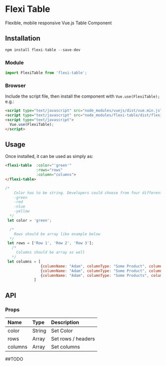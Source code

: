 # Flexi Table

Flexible, mobile responsive Vue.js Table Component

## Installation

```js
npm install flexi-table --save-dev
```

### Module

```js
import FlexiTable from 'flexi-table';
```

### Browser

Include the script file, then install the component with `Vue.use(FlexiTable);` e.g.:

```html
<script type="text/javascript" src="node_modules/vuejs/dist/vue.min.js"></script>
<script type="text/javascript" src="node_modules/flexi-table/dist/flexi-table.min.js"></script>
<script type="text/javascript">
  Vue.use(FlexiTable);
</script>
```

## Usage

Once installed, it can be used as simply as:

```html
<flexi-table  :color="'green'"
              :rows="rows"
              :column="columns">
</flexi-table>
```

```javascript
/*
    Color has to be string. Developers could choose from four different colors;
    -green
    -red 
    -nlue
    -yellow
  */
 let color = 'green';

  /*
    Rows should be array like example below
  */
 let rows = ['Row 1', 'Row 2', 'Row 3'];
   /*
     Columns should be array as well
   */
 let columns = [
                {columnName: "Adam", columnType: "Some Product", columnSize: "XXL"},
                {columnName: "Adam", columnType: "Some Product", columnSize: "XXL"},
                {columnName: "Adam", columnType: "Some Products", columnSize: "Sunflower"},
             ] 
```

## API

### Props

| Name        | Type        | Description                                                             |
| :-----      | :-------    | :----------------------------------------------- 
| color       | String      | Set Color
| rows        | Array       | Set rows / headers                            |
| columns     | Array       | Set columns                                          |



##TODO